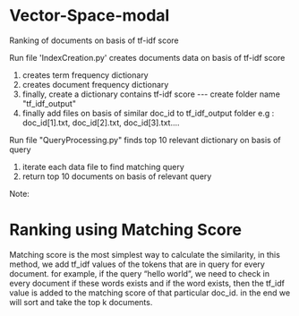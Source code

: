 # Vector-Space-modal
Ranking of documents on basis of tf-idf score

Run file 'IndexCreation.py' creates documents data on basis of tf-idf score
1. creates term frequency dictionary
2. creates document frequency dictionary
3. finally, create a dictionary contains tf-idf score
--- create folder name "tf_idf_output"
4. finally add files on basis of similar doc_id to tf_idf_output folder e.g : doc_id[1].txt, doc_id[2].txt, doc_id[3].txt....

Run file "QueryProcessing.py" finds top 10 relevant dictionary on basis of query
1. iterate each data file to find matching query
2. return top 10 documents on basis of relevant query

Note: 

Ranking using Matching Score
=============================
Matching score is the most simplest way to calculate the similarity, in this method, we add tf_idf values of the tokens that are in query for every document. for example, if the query “hello world”, we need to check in every document if these words exists and if the word exists, then the tf_idf value is added to the matching score of that particular doc_id. in the end we will sort and take the top k documents.
